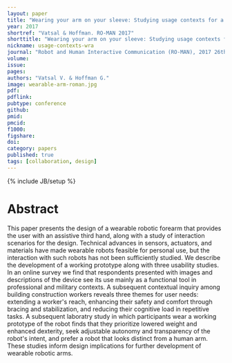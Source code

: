 ```yaml
---
layout: paper
title: "Wearing your arm on your sleeve: Studying usage contexts for a wearable robotic forearm"
year: 2017
shortref: "Vatsal & Hoffman. RO-MAN 2017"
shorttitle: "Wearing your arm on your sleeve: Studying usage contexts for a wearable robotic forearm"
nickname: usage-contexts-wra
journal: "Robot and Human Interactive Communication (RO-MAN), 2017 26th IEEE International Symposium on"
volume: 
issue: 
pages: 
authors: "Vatsal V. & Hoffman G."
image: wearable-arm-roman.jpg
pdf: 
pdflink:
pubtype: conference
github: 
pmid:  
pmcid: 
f1000: 
figshare: 
doi: 
category: papers
published: true
tags: [collaboration, design]
---
```

{% include JB/setup %}

# Abstract 

This paper presents the design of a wearable robotic forearm that provides the user with an assistive third hand, along with a study of interaction scenarios for the design. Technical advances in sensors, actuators, and materials have made wearable robots feasible for personal use, but the interaction with such robots has not been sufficiently studied. We describe the development of a working prototype along with three usability studies. In an online survey we find that respondents presented with images and descriptions of the device see its use mainly as a functional tool in professional and military contexts. A subsequent contextual inquiry among building construction workers reveals three themes for user needs: extending a worker's reach, enhancing their safety and comfort through bracing and stabilization, and reducing their cognitive load in repetitive tasks. A subsequent laboratry study in which participants wear a working prototype of the robot finds that they prioritize lowered weight and enhanced dexterity, seek adjustable autonomy and transparency of the robot's intent, and prefer a robot that looks distinct from a human arm. These studies inform design implications for further development of wearable robotic arms.
